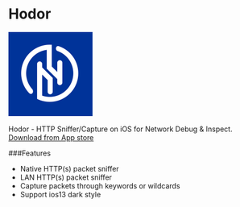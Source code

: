 # Hodor


![Hodor](./icon.png)

Hodor - HTTP Sniffer/Capture on iOS for Network Debug & Inspect. [Download from App store](https://itunes.apple.com/cn/app/id1608857736?mt=8)

###Features

- Native HTTP(s) packet sniffer
- LAN HTTP(s) packet sniffer
- Capture packets through keywords or wildcards
- Support ios13 dark style

